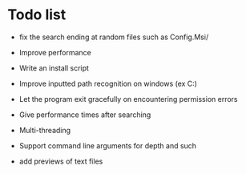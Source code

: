 # Todo list

- fix the search ending at random files such as Config.Msi/

- Improve performance
- Write an install script
- Improve inputted path recognition on windows (ex C:\)
- Let the program exit gracefully on encountering permission errors
- Give performance times after searching
- Multi-threading
- Support command line arguments for depth and such
- add previews of text files
